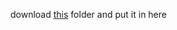 download [this](https://github.com/spMohanty/PlantVillage-Dataset/tree/master/raw) folder and put it  in here 